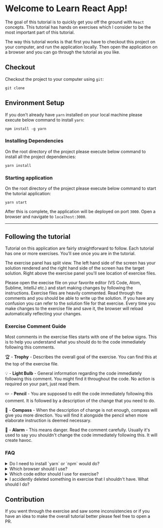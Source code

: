 # Welcome to Learn React App!

The goal of this tutorial is to quickly get you off the ground with `React` concepts. This tutorial has hands on exercises which I consider to be the most important part of this tutorial.

The way this tutorial works is that first you have to checkout this project on your computer, and run the application locally. Then open the application on a browser and you can go through the tutorial as you like.

## Checkout

Checkout the project to your computer using `git`:

```
git clone
```

## Environment Setup

If you don't already have `yarn` installed on your local machine please execute below command to install `yarn`:

```
npm install -g yarn
```

### Installing Dependencies

On the root directory of the project please execute below command to install all the project dependencies:
```
yarn install
```

### Starting application

On the root directory of the project please execute below command to start the tutorial application:

```
yarn start
```
After this is complete, the application will be deployed on port `3000`. Open a browser and navigate to `localhost:3000`.

-----

## Following the tutorial

Tutorial on this application are fairly straightforward to follow. Each tutorial has one or more exercises. You'll see once you are in the tutorial.

The exercise panel has split view. The left hand side of the screen has your solution rendered and the right hand side of the screen has the target solution.
Right above the exercise panel you'll see location of exercise files.

Please open the execise file on your favorite editor (VS Code, Atom, Sublime, IntelliJ etc.) and start making changes by following the instructions. Exercise files are heavily commented. Read through the comments and you should be able to write up the solution. If you have any confusion you can refer to the solution file for that exercise. Every time you make changes to the exercise file and save it, the browser will reload automatically reflecting your changes.

### Exercise Comment Guide

Most comments in the exercise files starts with one of the below signs. This is to help you understand what you should do to the code immediately following this comments.

🏆 - **Trophy** - Describes the overall goal of the exercise. You can find this at the top of the exercise file.

💡 - **Light Bulb** - General information regarding the code immediately following this comment. You might find it throughout the code. No action is required on your part, just read them.

✏️   - **Pencil** - You are supposed to edit the code immediately following this comment. It is followed by a description of the change that you need to do.

🧭  - **Compass** - When the description of change is not enough, compass will give you more direction. You will find it alongside the pencil when more elaborate instruction is deemed necessary.

🚨 - **Alarm** - This means danger. Read the comment carefully. Usually it's used to say you shouldn't change the code immediately following this. It will create havoc.

### FAQ

<details>
    <summary>Do I need to install `yarn` or `npm` would do?</summary>
    <p>You don't really need yarn. Just use npm if you like.</p>
</details>

<details>
    <summary>Which browser should I use?</summary>
    <p>This tutorial has been tested in Chrome only so I highly recommend you use Chrome.</p>
</details>

<details>
    <summary>Which code editor should I use for exercise?</summary>
    <p>Anything really (Sublime, Atom, VS Code, IntelliJ) - its your preference.</p>
</details>

<details>
    <summary>I accidently deleted something in exercise that I shouldn't have. What should I do?</summary>
    <p>The easiest way is to just revert back to the previous version on your editor. If you want to start anew, then just checkout that particular file from github again using something like:<pre><code>git checkout HEAD --  exercise/01-helloWorld.js</code></pre>
    </p>
</details>

## Contribution

If you went through the exercise and saw some inconsistencies or if you have an idea to make the overall tutorial better please feel free to open a PR.